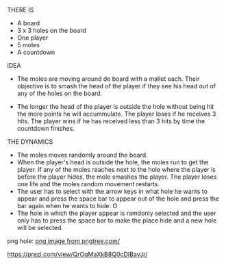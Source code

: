 THERE IS
- A board
- 3 x 3 holes on the board
- One player
- 5 moles
- A countdown

IDEA
- The moles are moving around de board with a mallet each.
Their objective is to smash the head of the player if they 
see his head out of any of the holes on the board. 

- The longer the head of the player is outside the hole without 
being hit the more points he will accummulate. The player loses 
if he receives 3 hits. The player wins if he has received less
than 3 hits by time the countdown finishes.

THE DYNAMICS
- The moles moves randomly around the board.
- When the player's head is outside the hole, the moles run to get
the player. If any of the moles reaches next to the hole where
the player is before the player hides, the mole smashes the player.
The player loses one life and the moles random movement restarts.
- The user has to select with the arrow keys in what hole he 
wants to appear and press the space bar to appear out of the hole 
and press the bar again when he wants to hide. 
O 
- The hole in which the player appear is ramdonly selected and the
user only has to press the space bar to make the place hide and
a new hole will be selected.


png hole: <a href='https://pngtree.com/freepng/huge-cracks-in-the-ground_5725808.html'>png image from pngtree.com/</a>


https://prezi.com/view/QrOqMaXkB8Q0cDIBavJr/

